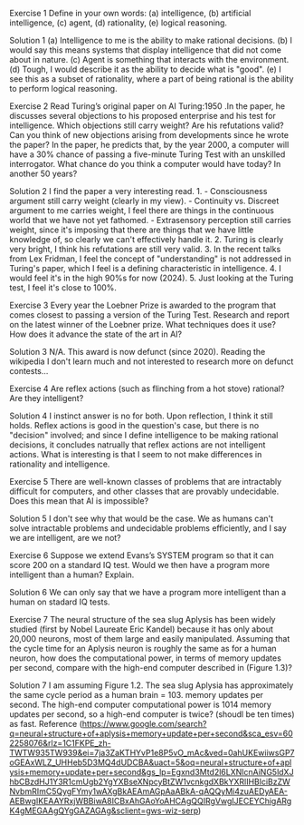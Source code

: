 Exercise 1
Define in your own words: (a) intelligence, (b) artificial intelligence, (c) agent, (d) rationality, (e) logical reasoning.

Solution 1
(a) Intelligence to me is the ability to make rational decisions.
(b) I would say this means systems that display intelligence that did not come about in nature.
(c) Agent is something that interacts with the environment.
(d) Tough, I would describe it as the ability to decide what is "good".
(e) I see this as a subset of rationality, where a part of being rational is the ability to perform logical reasoning.

Exercise 2
Read Turing’s original paper on AI Turing:1950 .In the paper, he discusses several objections to his proposed enterprise and his test for intelligence. Which objections still carry weight? Are his refutations valid? Can you think of new objections arising from developments since he wrote the paper? In the paper, he predicts that, by the year 2000, a computer will have a 30% chance of passing a five-minute Turing Test with an unskilled interrogator. What chance do you think a computer would have today? In another 50 years?

Solution 2
I find the paper a very interesting read.
1. 
    - Consciousness argument still carry weight (clearly in my view).
    - Continuity vs. Discreet argument to me carries weight, I feel there are things in the continuous world that we have not yet fathomed.
    - Extrasensory perception still carries weight, since it's imposing that there are things that we have little knowledge of, so clearly we can't effectively handle it.
2. Turing is clearly very bright, I think his refutations are still very valid.
3. In the recent talks from Lex Fridman, I feel the concept of "understanding" is not addressed in Turing's paper, which I feel is a defining characteristic in intelligence.
4. I would feel it's in the high 90%s for now (2024).
5. Just looking at the Turing test, I feel it's close to 100%.

Exercise 3
Every year the Loebner Prize is awarded to the program that comes closest to passing a version of the Turing Test. Research and report on the latest winner of the Loebner prize. What techniques does it use? How does it advance the state of the art in AI?

Solution 3
N/A. This award is now defunct (since 2020). Reading the wikipedia I don't learn much and not interested to research more on defunct contests...

Exercise 4
Are reflex actions (such as flinching from a hot stove) rational? Are they intelligent?

Solution 4
I instinct answer is no for both. Upon reflection, I think it still holds. Reflex actions is good in the question's case, but there is no "decision" involved; and since I define intelligence to be making rational decisions, it concludes natrually that reflex actions are not intelligent actions. What is interesting is that I seem to not make differences in rationality and intelligence.

Exercise 5
There are well-known classes of problems that are intractably difficult for computers, and other classes that are provably undecidable. Does this mean that AI is impossible?

Solution 5
I don't see why that would be the case. We as humans can't solve intractable problems and undecidable problems efficiently, and I say we are intelligent, are we not?

Exercise 6
Suppose we extend Evans’s SYSTEM program so that it can score 200 on a standard IQ test. Would we then have a program more intelligent than a human? Explain.

Solution 6
We can only say that we have a program more intelligent than a human on stadard IQ tests.

Exercise 7
The neural structure of the sea slug Aplysis has been widely studied (first by Nobel Laureate Eric Kandel) because it has only about 20,000 neurons, most of them large and easily manipulated. Assuming that the cycle time for an Aplysis neuron is roughly the same as for a human neuron, how does the computational power, in terms of memory updates per second, compare with the high-end computer described in (Figure 1.3)?

Solution 7
I am assuming Figure 1.2.
The sea slug Aplysia has approximately the same cycle period as a human brain = 103. memory updates per second. The high-end computer computational power is 1014 memory updates per second, so a high-end computer is twice? (shoudl be ten times) as fast.
Reference (https://www.google.com/search?q=neural+structure+of+aplysis+memory+update+per+second&sca_esv=602258076&rlz=1C1FKPE_zh-TWTW935TW939&ei=7ja3ZaKTHYvP1e8P5vO_mAc&ved=0ahUKEwiiwsGP7oGEAxWLZ_UHHeb5D3MQ4dUDCBA&uact=5&oq=neural+structure+of+aplysis+memory+update+per+second&gs_lp=Egxnd3Mtd2l6LXNlcnAiNG5ldXJhbCBzdHJ1Y3R1cmUgb2YgYXBseXNpcyBtZW1vcnkgdXBkYXRlIHBlciBzZWNvbmRImC5QygFYmy1wAXgBkAEAmAGpAaABkA-qAQQyMi4zuAEDyAEA-AEBwgIKEAAYRxjWBBiwA8ICBxAhGAoYoAHCAgQQIRgVwgIJECEYChigARgK4gMEGAAgQYgGAZAGAg&sclient=gws-wiz-serp)